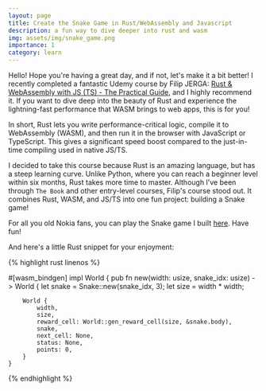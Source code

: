 ```yaml
---
layout: page
title: Create the Snake Game in Rust/WebAssembly and Javascript
description: a fun way to dive deeper into rust and wasm
img: assets/img/snake_game.png
importance: 1
category: learn
---
```


Hello! Hope you're having a great day, and if not, let's make it a bit better! I recently completed a fantastic Udemy course by Filip JERGA: [Rust & WebAssembly with JS (TS) - The Practical Guide](https://www.udemy.com/course/rust-webassembly-with-js-ts-the-practical-guide/learn/lecture/29735156#overview), and I highly recommend it. If you want to dive deep into the beauty of Rust and experience the lightning-fast performance that WASM brings to web apps, this is for you!

In short, Rust lets you write performance-critical logic, compile it to WebAssembly (WASM), and then run it in the browser with JavaScript or TypeScript. This gives a significant speed boost compared to the just-in-time compiling used in native JS/TS.

I decided to take this course because Rust is an amazing language, but has a steep learning curve. Unlike Python, where you can reach a beginner level within six months, Rust takes more time to master. Although I’ve been through `The Book` and other entry-level courses, Filip's course stood out. It combines Rust, WASM, and JS/TS into one fun project: building a Snake game!

For all you old Nokia fans, you can play the Snake game I built [here](https://stefanrosu.ro/snake/). Have fun!

And here's a little Rust snippet for your enjoyment:

{% highlight rust linenos %}

#[wasm_bindgen]
impl World {
    pub fn new(width: usize, snake_idx: usize) -> World {
        let snake = Snake::new(snake_idx, 3);
        let size = width * width;

        World {
            width,
            size,
            reward_cell: World::gen_reward_cell(size, &snake.body),
            snake,
            next_cell: None,
            status: None,
            points: 0,
        }
    }
        
{% endhighlight %}